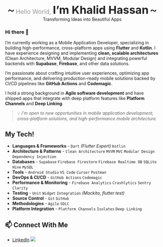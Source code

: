 <div style="text-align: center;">
  <div>
	<span style="font-size: 36px;"> ~</span>
    <span style="font-size: 20px; color: #999;"> Hello World, </span>
    <span style="font-size: 36px; font-weight: bold; color: #222;">I’m Khalid Hassan</span>
    <span style="font-size: 36px;"> ~</span>
  </div>
  Transforming Ideas into Beautiful Apps
</div>


### Hi there 👋

I’m currently working as a Mobile Application Developer, specializing in building high-performance, cross-platform apps using **Flutter** and **Kotlin**. I have experience designing and implementing **clean, scalable architectures** (Clean Architecture, MVVM, Modular Design) and integrating powerful backends with **Supabase**, **Firebase**, and other data solutions.  

I’m passionate about crafting intuitive user experiences, optimizing app performance, and delivering production-ready mobile solutions backed by CI/CD pipelines like **GitHub Actions** and **Codemagic**.  

I hold a strong background in **Agile software development** and have shipped apps that integrate with deep platform features like **Platform Channels** and **Deep Linking**.  

> 💡 *I’m open to new opportunities in mobile application development, cross-platform solutions, and high-performance mobile architecture.*



## My Tech!  
- **Languages & Frameworks** - `Dart` *(Flutter Expert)* `Kotlin`  
- **Architecture & Patterns** - `Clean Architecture` `MVVM` `MVC` `Modular Design` `Dependency Injection`  
- **Databases** - `Supabase` `Firebase Firestore` `Firebase Realtime DB` `SQLite` `Hive` `MySQL`  
- **Tools** - `Android Studio` `VS Code` `Cursor` `Postman`  
- **DevOps & CI/CD** - `GitHub Actions` `Codemagic`  
- **Performance & Monitoring** - `Firebase Analytics` `Crashlytics` `Sentry` `Clarity`  
- **Testing** - `Unit` `Widget` `Integration` *(Mockito, flutter test)*  
- **Source Control** - `Git` `GitHub`  
- **Methodologies** - `Agile` `SDLC`  
- **Platform Integration** - `Platform Channels` `Isolates` `Deep Linking`


## 📫 Connect With Me

- [LinkedIn](https://www.linkedin.com/in/khalid3011/)
![](https://komarev.com/ghpvc/?username=Khalidhassan3011&abbreviated=true&style=flat&base=1763)
